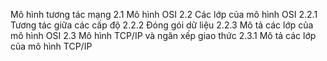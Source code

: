 Mô hình tương tác mạng
2.1 Mô hình OSI
2.2 Các lớp của mô hình OSI
2.2.1 Tương tác giữa các cấp độ
2.2.2 Đóng gói dữ liệu
2.2.3 Mô tả các lớp của mô hình OSI
2.3 Mô hình TCP/IP và ngăn xếp giao thức
2.3.1 Mô tả các lớp của mô hình TCP/IP
